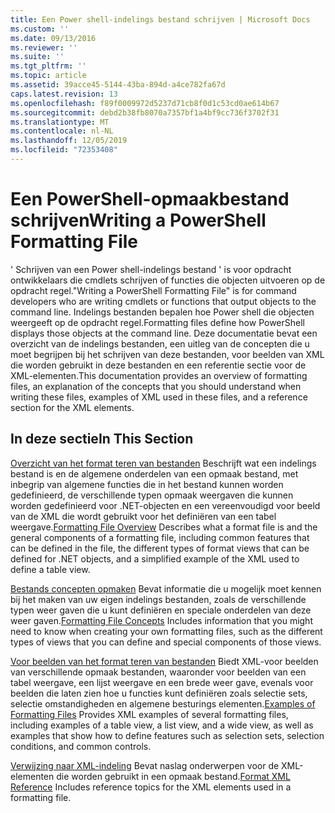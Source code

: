 ```yaml
---
title: Een Power shell-indelings bestand schrijven | Microsoft Docs
ms.custom: ''
ms.date: 09/13/2016
ms.reviewer: ''
ms.suite: ''
ms.tgt_pltfrm: ''
ms.topic: article
ms.assetid: 39acce45-5144-43ba-894d-a4ce782fa67d
caps.latest.revision: 13
ms.openlocfilehash: f89f0009972d5237d71cb8f0d1c53cd0ae614b67
ms.sourcegitcommit: debd2b38fb8070a7357bf1a4bf9cc736f3702f31
ms.translationtype: MT
ms.contentlocale: nl-NL
ms.lasthandoff: 12/05/2019
ms.locfileid: "72353408"
---
```

# <a name="writing-a-powershell-formatting-file"></a><span data-ttu-id="ddd71-102">Een PowerShell-opmaakbestand schrijven</span><span class="sxs-lookup"><span data-stu-id="ddd71-102">Writing a PowerShell Formatting File</span></span>

<span data-ttu-id="ddd71-103">' Schrijven van een Power shell-indelings bestand ' is voor opdracht ontwikkelaars die cmdlets schrijven of functies die objecten uitvoeren op de opdracht regel.</span><span class="sxs-lookup"><span data-stu-id="ddd71-103">"Writing a PowerShell Formatting File" is for command developers who are writing cmdlets or functions that output objects to the command line.</span></span> <span data-ttu-id="ddd71-104">Indelings bestanden bepalen hoe Power shell die objecten weergeeft op de opdracht regel.</span><span class="sxs-lookup"><span data-stu-id="ddd71-104">Formatting files define how PowerShell displays those objects at the command line.</span></span> <span data-ttu-id="ddd71-105">Deze documentatie bevat een overzicht van de indelings bestanden, een uitleg van de concepten die u moet begrijpen bij het schrijven van deze bestanden, voor beelden van XML die worden gebruikt in deze bestanden en een referentie sectie voor de XML-elementen.</span><span class="sxs-lookup"><span data-stu-id="ddd71-105">This documentation provides an overview of formatting files, an explanation of the concepts that you should understand when writing these files, examples of XML used in these files, and a reference section for the XML elements.</span></span>

## <a name="in-this-section"></a><span data-ttu-id="ddd71-106">In deze sectie</span><span class="sxs-lookup"><span data-stu-id="ddd71-106">In This Section</span></span>

<span data-ttu-id="ddd71-107">[Overzicht van het format teren van bestanden](./formatting-file-overview.md) Beschrijft wat een indelings bestand is en de algemene onderdelen van een opmaak bestand, met inbegrip van algemene functies die in het bestand kunnen worden gedefinieerd, de verschillende typen opmaak weergaven die kunnen worden gedefinieerd voor .NET-objecten en een vereenvoudigd voor beeld van de XML die wordt gebruikt voor het definiëren van een tabel weergave.</span><span class="sxs-lookup"><span data-stu-id="ddd71-107">[Formatting File Overview](./formatting-file-overview.md) Describes what a format file is and the general components of a formatting file, including common features that can be defined in the file, the different types of format views that can be defined for .NET objects, and a simplified example of the XML used to define a table view.</span></span>

<span data-ttu-id="ddd71-108">[Bestands concepten opmaken](./formatting-file-concepts.md) Bevat informatie die u mogelijk moet kennen bij het maken van uw eigen indelings bestanden, zoals de verschillende typen weer gaven die u kunt definiëren en speciale onderdelen van deze weer gaven.</span><span class="sxs-lookup"><span data-stu-id="ddd71-108">[Formatting File Concepts](./formatting-file-concepts.md) Includes information that you might need to know when creating your own formatting files, such as the different types of views that you can define and special components of those views.</span></span>

<span data-ttu-id="ddd71-109">[Voor beelden van het format teren van bestanden](./examples-of-formatting-files.md) Biedt XML-voor beelden van verschillende opmaak bestanden, waaronder voor beelden van een tabel weergave, een lijst weergave en een brede weer gave, evenals voor beelden die laten zien hoe u functies kunt definiëren zoals selectie sets, selectie omstandigheden en algemene besturings elementen.</span><span class="sxs-lookup"><span data-stu-id="ddd71-109">[Examples of Formatting Files](./examples-of-formatting-files.md) Provides XML examples of several formatting files, including examples of a table view, a list view, and a wide view, as well as examples that show how to define features such as selection sets, selection conditions, and common controls.</span></span>

<span data-ttu-id="ddd71-110">[Verwijzing naar XML-indeling](./format-schema-xml-reference.md) Bevat naslag onderwerpen voor de XML-elementen die worden gebruikt in een opmaak bestand.</span><span class="sxs-lookup"><span data-stu-id="ddd71-110">[Format XML Reference](./format-schema-xml-reference.md) Includes reference topics for the XML elements used in a formatting file.</span></span>
